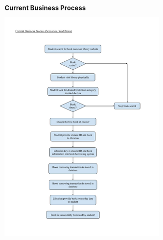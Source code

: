 ## Current Business Process
![workflow](https://github.com/tkeqin/Seven-Teen_Project1_SAD_20232024/blob/8683a2395b8a8eab2de77152928e0726d20d0e31/information_gathering_%26_requirement/requirement_analysis/current_business_process/images/SAD%20phase%202%20(current%20business%20process).png)
